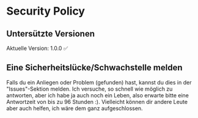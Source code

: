 # Security Policy

## Untersützte Versionen

Aktuelle Version: 1.0.0 :white_check_mark:

## Eine Sicherheitslücke/Schwachstelle melden

Falls du ein Anliegen oder Problem (gefunden) hast, kannst du dies in der "Issues"-Sektion melden. Ich versuche, so schnell wie möglich zu antworten, aber ich habe ja auch noch ein Leben, also erwarte bitte eine Antwortzeit von bis zu 96 Stunden :). Vielleicht können dir andere Leute aber auch helfen, ich wäre dem ganz aufgeschlossen.
